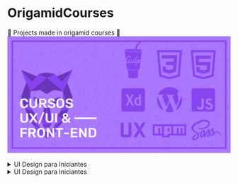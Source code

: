 # OrigamidCourses
 🐺 Projects made in origamid courses 🐺
![Origamid](https://raw.githubusercontent.com/Relirk/Origamid/master/origamid.png)

<details>
    <summary>UI Design para Iniciantes</summary>
   -[] teste
</details>
<details>
    <summary>UI Design para Iniciantes</summary>
</details>